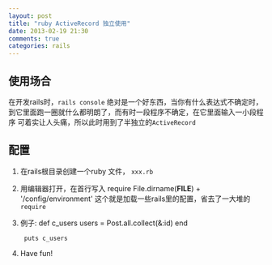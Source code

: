 ```yaml
---
layout: post
title: "ruby ActiveRecord 独立使用"
date: 2013-02-19 21:30
comments: true
categories: rails
---
```


使用场合
----

在开发rails时，`rails console` 绝对是一个好东西，当你有什么表达式不确定时，
到它里面跑一圈就什么都明朗了，而有时一段程序不确定，在它里面输入一小段程序
可着实让人头痛，所以此时用到了半独立的`ActiveRecord`

配置
--

1. 在rails根目录创建一个ruby 文件， `xxx.rb`

2. 用编辑器打开，在首行写入
        require File.dirname(__FILE__) + '/config/environment'
   这个就是加载一些rails里的配置，省去了一大堆的`require`

3. 例子:
        def c_users 
          users = Post.all.collect(&:id) 
        end 

        puts c_users

4. Have fun!
